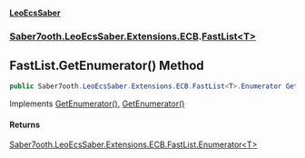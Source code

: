 #### [LeoEcsSaber](index.md 'index')
### [Saber7ooth.LeoEcsSaber.Extensions.ECB](Saber7ooth.LeoEcsSaber.Extensions.ECB.md 'Saber7ooth.LeoEcsSaber.Extensions.ECB').[FastList&lt;T&gt;](FastList_T_.md 'Saber7ooth.LeoEcsSaber.Extensions.ECB.FastList<T>')

## FastList<T>.GetEnumerator() Method

```csharp
public Saber7ooth.LeoEcsSaber.Extensions.ECB.FastList<T>.Enumerator GetEnumerator();
```

Implements [GetEnumerator()](https://docs.microsoft.com/en-us/dotnet/api/System.Collections.Generic.IEnumerable-1.GetEnumerator 'System.Collections.Generic.IEnumerable`1.GetEnumerator'), [GetEnumerator()](https://docs.microsoft.com/en-us/dotnet/api/System.Collections.IEnumerable.GetEnumerator 'System.Collections.IEnumerable.GetEnumerator')

#### Returns
[Saber7ooth.LeoEcsSaber.Extensions.ECB.FastList.Enumerator&lt;](FastList_T_.Enumerator.md 'Saber7ooth.LeoEcsSaber.Extensions.ECB.FastList<T>.Enumerator')[T](FastList_T_.md#Saber7ooth.LeoEcsSaber.Extensions.ECB.FastList_T_.T 'Saber7ooth.LeoEcsSaber.Extensions.ECB.FastList<T>.T')[&gt;](FastList_T_.Enumerator.md 'Saber7ooth.LeoEcsSaber.Extensions.ECB.FastList<T>.Enumerator')